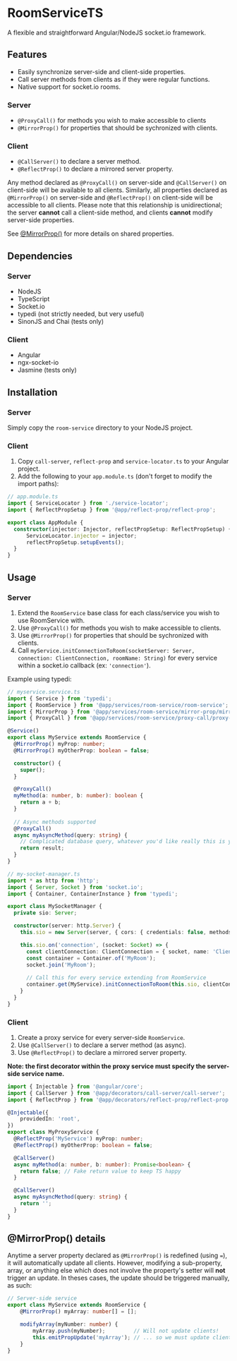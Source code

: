 # RoomServiceTS
A flexible and straightforward Angular/NodeJS socket.io framework.


## Features
* Easily synchronize server-side and client-side properties.
* Call server methods from clients as if they were regular functions.
* Native support for socket.io rooms.

### Server 
* `@ProxyCall()` for methods you wish to make accessible to clients
* `@MirrorProp()` for properties that should be sychronized with clients.

### Client
* `@CallServer()` to declare a server method.
* `@ReflectProp()` to declare a mirrored server property.

Any method declared as `@ProxyCall()` on server-side and `@CallServer()` on client-side will be available to all clients. Similarly, all properties declared as `@MirrorProp()` on server-side and `@ReflectProp()` on client-side will be accessible to all clients. Please note that this relationship is unidirectional; the server **cannot** call a client-side method, and clients **cannot** modify server-side properties.

See [@MirrorProp()](#mirrorprop-details) for more details on shared properties.

## Dependencies
### Server
* NodeJS
* TypeScript
* Socket.io
* typedi (not strictly needed, but very useful)
* SinonJS and Chai (tests only)

### Client
* Angular
* ngx-socket-io
* Jasmine (tests only)

## Installation
### Server
Simply copy the `room-service` directory to your NodeJS project.

### Client
1. Copy `call-server`, `reflect-prop` and `service-locator.ts` to your Angular project.
2. Add the following to your `app.module.ts` (don't forget to modify the import paths):
```ts
// app.module.ts
import { ServiceLocator } from './service-locator';
import { ReflectPropSetup } from '@app/reflect-prop/reflect-prop';

export class AppModule {
  constructor(injector: Injector, reflectPropSetup: ReflectPropSetup) {
      ServiceLocator.injector = injector;
      reflectPropSetup.setupEvents();
  }
}
```

## Usage
### Server
1. Extend the `RoomService` base class for each class/service you wish to use RoomService with.
2. Use `@ProxyCall()` for methods you wish to make accessible to clients.
3. Use `@MirrorProp()` for properties that should be sychronized with clients.
4. Call `myService.initConnectionToRoom(socketServer: Server, connection: ClientConnection, roomName: String)` for every service within a socket.io callback (ex: `'connection'`).

Example using typedi:
```ts
// myservice.service.ts
import { Service } from 'typedi';
import { RoomService } from '@app/services/room-service/room-service';
import { MirrorProp } from '@app/services/room-service/mirror-prop/mirror-prop';
import { ProxyCall } from '@app/services/room-service/proxy-call/proxy-call';

@Service()
export class MyService extends RoomService {
  @MirrorProp() myProp: number;
  @MirrorProp() myOtherProp: boolean = false;

  constructor() {
    super();
  }

  @ProxyCall()
  myMethod(a: number, b: number): boolean {
    return a + b;
  }
  
  // Async methods supported
  @ProxyCall()
  async myAsyncMethod(query: string) {
    // Complicated database query, whatever you'd like really this is your application
    return result;
  }
}
```

```ts
// my-socket-manager.ts
import * as http from 'http';
import { Server, Socket } from 'socket.io';
import { Container, ContainerInstance } from 'typedi';

export class MySocketManager {
  private sio: Server;

  constructor(server: http.Server) {
    this.sio = new Server(server, { cors: { credentials: false, methods: ['GET', 'POST'] } });

    this.sio.on('connection', (socket: Socket) => {
      const clientConnection: ClientConnection = { socket, name: 'Client 1' };
      const container = Container.of('MyRoom');
      socket.join('MyRoom');
      
      // Call this for every service extending from RoomService
      container.get(MyService).initConnectionToRoom(this.sio, clientConnection, 'MyRoom');
    }
  }
}

```

### Client
1. Create a proxy service for every server-side `RoomService`.
2. Use `@CallServer()` to declare a server method (as async).
3. Use `@ReflectProp()` to declare a mirrored server property.

**Note: the first decorator within the proxy service must specify the server-side service name.**

```ts
import { Injectable } from '@angular/core';
import { CallServer } from '@app/decorators/call-server/call-server';
import { ReflectProp } from '@app/decorators/reflect-prop/reflect-prop';

@Injectable({
    providedIn: 'root',
})
export class MyProxyService {
  @ReflectProp('MyService') myProp: number;
  @ReflectProp() myOtherProp: boolean = false;

  @CallServer()
  async myMethod(a: number, b: number): Promise<boolean> {
    return false; // Fake return value to keep TS happy
  }

  @CallServer()
  async myAsyncMethod(query: string) {
    return '';
  }
}
```

## @MirrorProp() details
Anytime a server property declared as `@MirrorProp()` is redefined (using `=`), it will automatically update all clients. However, modifying a sub-property, array, or anything else which does not involve the property's setter will **not** trigger an update. In theses cases, the update should be triggered manually, as such:
```ts
// Server-side service
export class MyService extends RoomService {
    @MirrorProp() myArray: number[] = [];

    modifyArray(myNumber: number) {
        myArray.push(myNumber);         // Will not update clients!
        this.emitPropUpdate('myArray'); // ... so we must update clients manually
    }
}
```

